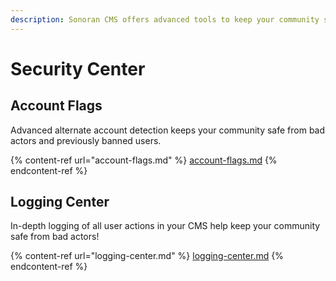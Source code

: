 ```yaml
---
description: Sonoran CMS offers advanced tools to keep your community secure.
---
```


# Security Center

## Account Flags

Advanced alternate account detection keeps your community safe from bad actors and previously banned users.

{% content-ref url="account-flags.md" %}
[account-flags.md](account-flags.md)
{% endcontent-ref %}

## Logging Center

In-depth logging of all user actions in your CMS help keep your community safe from bad actors!

{% content-ref url="logging-center.md" %}
[logging-center.md](logging-center.md)
{% endcontent-ref %}
